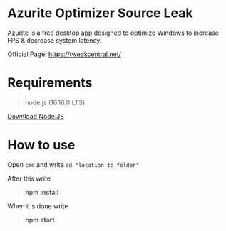# Azurite Optimizer Source Leak
Azurite is a free desktop app designed to optimize Windows to increase FPS &amp; decrease system latency.

Official Page: https://tweakcentral.net/

# Requirements
> node.js (16.16.0 LTS)

[Download Node.JS](https://nodejs.org/dist/v16.16.0/node-v16.16.0-x64.msi)

# How to use
Open `cmd` and write `cd "location_to_folder"`

After this write
> **npm install**

When it's done write
> **npm start**
